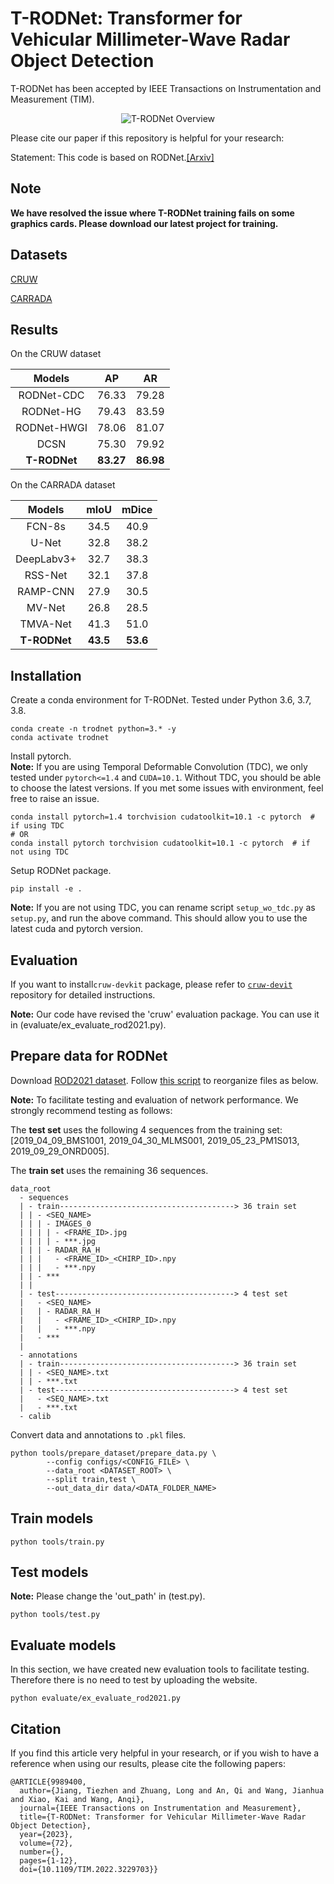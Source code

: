 # T-RODNet: Transformer for Vehicular Millimeter-Wave Radar Object Detection

T-RODNet has been accepted by IEEE Transactions on Instrumentation and Measurement (TIM).  

<div align=center>

![T-RODNet Overview](./assets/images/overview.jpg?raw=true)  

</div>

Please cite our paper if this repository is helpful for your research:  

Statement: This code is based on RODNet.[[Arxiv]](https://arxiv.org/abs/2102.05150)

## Note
**We have resolved the issue where T-RODNet training fails on some graphics cards. Please download our latest project for training.**

## Datasets
[CRUW](https://www.cruwdataset.org/)

[CARRADA](https://arthurouaknine.github.io/codeanddata/carrada)

## Results

On the CRUW dataset  

<div align=center>

Models | AP | AR 
:-----:|:----------:|:---------:|
RODNet-CDC | 76.33 | 79.28 | 
RODNet-HG | 79.43 | 83.59 | 
RODNet-HWGI | 78.06 | 81.07 |
DCSN  | 75.30 | 79.92 |
**T-RODNet** |  **83.27** | **86.98** |  

</div>

On the CARRADA dataset  
<div align=center>

Models | mIoU | mDice 
:-----:|:----------:|:---------:|
FCN-8s | 34.5 | 40.9 | 
U-Net | 32.8 |38.2 | 
DeepLabv3+ | 32.7 | 38.3 |
RSS-Net  | 32.1 | 37.8 |
RAMP-CNN  | 27.9 | 30.5 |
MV-Net  | 26.8 | 28.5 |
TMVA-Net  | 41.3 | 51.0 |
**T-RODNet** |  **43.5** | **53.6** |  

</div>

## Installation

Create a conda environment for T-RODNet. Tested under Python 3.6, 3.7, 3.8.
```commandline
conda create -n trodnet python=3.* -y
conda activate trodnet
```

Install pytorch.  
**Note:** If you are using Temporal Deformable Convolution (TDC), we only tested under `pytorch<=1.4` and `CUDA=10.1`. 
Without TDC, you should be able to choose the latest versions. 
If you met some issues with environment, feel free to raise an issue.
```commandline
conda install pytorch=1.4 torchvision cudatoolkit=10.1 -c pytorch  # if using TDC
# OR
conda install pytorch torchvision cudatoolkit=10.1 -c pytorch  # if not using TDC
```

Setup RODNet package.
```commandline
pip install -e .
```
**Note:** If you are not using TDC, you can rename script `setup_wo_tdc.py` as `setup.py`, and run the above command. 
This should allow you to use the latest cuda and pytorch version. 

## Evaluation  
If you want to install`cruw-devkit` package, please refer to [`cruw-devit`](https://github.com/yizhou-wang/cruw-devkit) repository for detailed instructions. 

**Note:** Our code have revised the 'cruw' evaluation package. You can use it in (evaluate/ex_evaluate_rod2021.py).    

## Prepare data for RODNet

Download [ROD2021 dataset](https://www.cruwdataset.org/download#h.mxc4upuvacso). 
Follow [this script](https://github.com/yizhou-wang/RODNet/blob/master/tools/prepare_dataset/reorganize_rod2021.sh) to reorganize files as below.  

**Note:** To facilitate testing and evaluation of network performance. We strongly recommend testing as follows:  

The **test set** uses the following 4 sequences from the training set:  
                     [2019_04_09_BMS1001, 2019_04_30_MLMS001, 2019_05_23_PM1S013, 2019_09_29_ONRD005].  
                     
The **train set** uses the remaining 36 sequences.  

```
data_root
  - sequences
  | - train---------------------------------------> 36 train set 
  | | - <SEQ_NAME>
  | | | - IMAGES_0
  | | | | - <FRAME_ID>.jpg
  | | | | - ***.jpg
  | | | - RADAR_RA_H
  | | |   - <FRAME_ID>_<CHIRP_ID>.npy
  | | |   - ***.npy
  | | - ***
  | | 
  | - test----------------------------------------> 4 test set 
  |   - <SEQ_NAME>
  |   | - RADAR_RA_H
  |   |   - <FRAME_ID>_<CHIRP_ID>.npy
  |   |   - ***.npy
  |   - ***
  | 
  - annotations
  | - train---------------------------------------> 36 train set
  | | - <SEQ_NAME>.txt
  | | - ***.txt
  | - test----------------------------------------> 4 test set 
  |   - <SEQ_NAME>.txt
  |   - ***.txt
  - calib
```

Convert data and annotations to `.pkl` files.
```commandline
python tools/prepare_dataset/prepare_data.py \
        --config configs/<CONFIG_FILE> \
        --data_root <DATASET_ROOT> \
        --split train,test \
        --out_data_dir data/<DATA_FOLDER_NAME>
```

## Train models

```commandline
python tools/train.py
```

## Test models
**Note:** Please change the 'out_path' in (test.py).  
```commandline
python tools/test.py
```

## Evaluate models  
In this section, we have created new evaluation tools to facilitate testing. Therefore there is no need to test by uploading the website.  
```commandline
python evaluate/ex_evaluate_rod2021.py
```

## Citation

If you find this article very helpful in your research, or if you wish to have a reference when using our results, please cite the following papers:

```
@ARTICLE{9989400,
  author={Jiang, Tiezhen and Zhuang, Long and An, Qi and Wang, Jianhua and Xiao, Kai and Wang, Anqi},
  journal={IEEE Transactions on Instrumentation and Measurement}, 
  title={T-RODNet: Transformer for Vehicular Millimeter-Wave Radar Object Detection}, 
  year={2023},
  volume={72},
  number={},
  pages={1-12},
  doi={10.1109/TIM.2022.3229703}}
```
